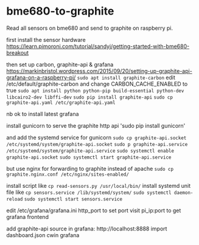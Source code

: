 bme680-to-graphite
==================

Read all sensors on bme680 and send to graphite on raspberry pi.

first install the sensor hardware
https://learn.pimoroni.com/tutorial/sandyj/getting-started-with-bme680-breakout

then set up carbon, graphite-api & grafana
https://markinbristol.wordpress.com/2015/09/20/setting-up-graphite-api-grafana-on-a-raspberry-pi/
`sudo apt install graphite-carbon`
edit /etc/default/graphite-carbon and change CARBON_CACHE_ENABLED to true
`sudo apt install python python-pip build-essential python-dev libcairo2-dev libffi-dev`
`sudo pip install graphite-api`
`sudo cp graphite-api.yaml /etc/graphite-api.yaml`

nb ok to install latest grafana 

install gunicorn to serve the graphite http api
'sudo pip install gunicorn'

and add the systemd service for gunicorn
`sudo cp graphite-api.socket /etc/systemd/system/graphite-api.socket`
`sudo p graphite-api.service /etc/systemd/system/graphite-api.service`
`sudo systemctl enable graphite-api.socket`
`sudo systemctl start graphite-api.service`

but use nginx for forwarding to graphite instead of apache
`sudo cp graphite.nginx.conf /etc/nginx/sites-enabled/`

install script like `cp read-sensors.py /usr/local/bin/`
install systemd unit file like `cp sensors.service /lib/systemd/system/`
`sudo systemctl daemon-reload`
`sudo systemctl start sensors.service` 

edit /etc/grafana/grafana.ini http_port to set port
visit pi_ip:port to get grafana frontend

add graphite-api source in grafana: http://localhost:8888
import dashboard.json cwin grafana
